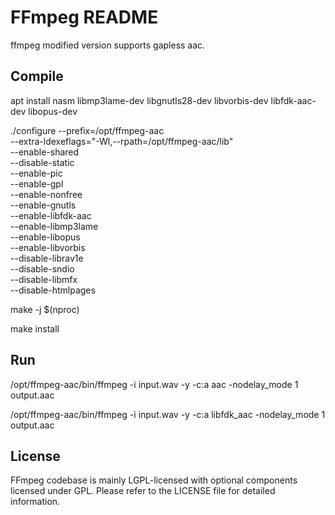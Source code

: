 FFmpeg README
=============

ffmpeg modified version supports gapless aac.

## Compile

apt install nasm libmp3lame-dev libgnutls28-dev libvorbis-dev libfdk-aac-dev libopus-dev

./configure --prefix=/opt/ffmpeg-aac \
--extra-ldexeflags="-Wl,--rpath=/opt/ffmpeg-aac/lib" \
--enable-shared \
--disable-static \
--enable-pic \
--enable-gpl \
--enable-nonfree \
--enable-gnutls \
--enable-libfdk-aac \
--enable-libmp3lame \
--enable-libopus \
--enable-libvorbis \
--disable-librav1e \
--disable-sndio \
--disable-libmfx \
--disable-htmlpages

make -j $(nproc)

make install

## Run

/opt/ffmpeg-aac/bin/ffmpeg -i input.wav -y -c:a aac -nodelay_mode 1 output.aac

/opt/ffmpeg-aac/bin/ffmpeg -i input.wav -y -c:a libfdk_aac -nodelay_mode 1 output.aac


## License

FFmpeg codebase is mainly LGPL-licensed with optional components licensed under
GPL. Please refer to the LICENSE file for detailed information.
